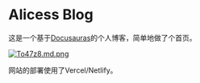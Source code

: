 # Alicess Blog

这是一个基于[Docusauras](https://docusaurus.io/)的个人博客，简单地做了个首页。

[![To47z8.md.png](https://s4.ax1x.com/2022/01/02/To47z8.md.png)](https://imgtu.com/i/To47z8)

网站的部署使用了Vercel/Netlify。
